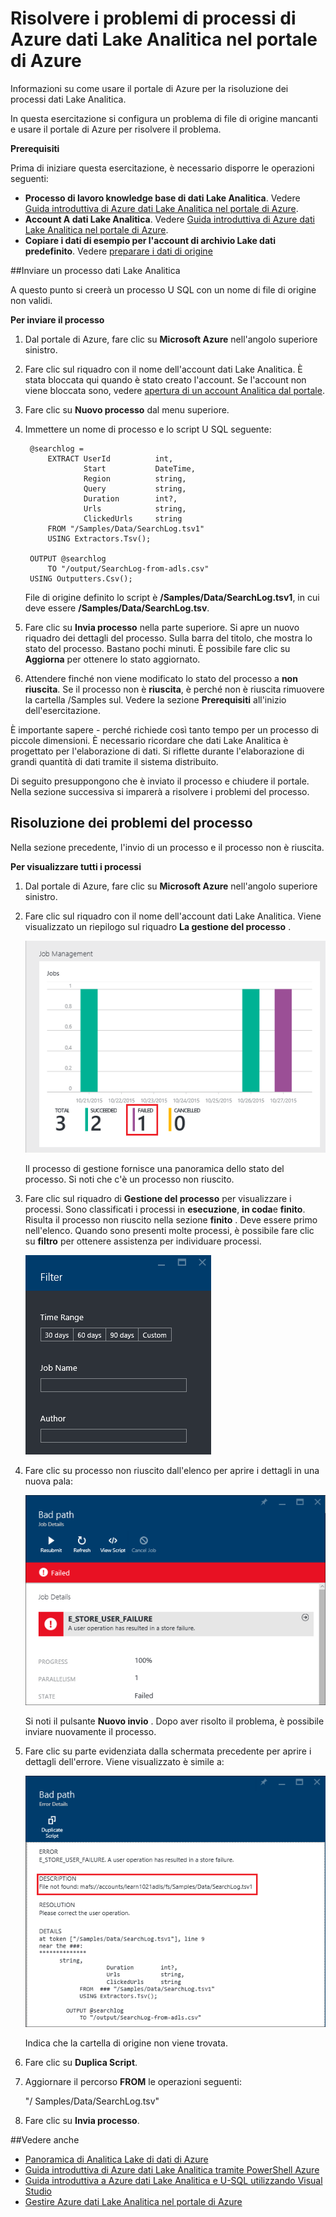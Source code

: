 <properties 
   pageTitle="Risolvere i problemi di processi di Azure dati Lake Analitica nel portale di Azure | Azure" 
   description="Informazioni su come usare il portale di Azure per la risoluzione dei processi dati Lake Analitica. " 
   services="data-lake-analytics" 
   documentationCenter="" 
   authors="edmacauley" 
   manager="jhubbard" 
   editor="cgronlun"/>
 
<tags
   ms.service="data-lake-analytics"
   ms.devlang="na"
   ms.topic="article"
   ms.tgt_pltfrm="na"
   ms.workload="big-data" 
   ms.date="05/16/2016"
   ms.author="edmaca"/>

# <a name="troubleshoot-azure-data-lake-analytics-jobs-using-azure-portal"></a>Risolvere i problemi di processi di Azure dati Lake Analitica nel portale di Azure

Informazioni su come usare il portale di Azure per la risoluzione dei processi dati Lake Analitica.

In questa esercitazione si configura un problema di file di origine mancanti e usare il portale di Azure per risolvere il problema.

**Prerequisiti**

Prima di iniziare questa esercitazione, è necessario disporre le operazioni seguenti:

- **Processo di lavoro knowledge base di dati Lake Analitica**. Vedere [Guida introduttiva di Azure dati Lake Analitica nel portale di Azure](data-lake-analytics-get-started-portal.md).
- **Account A dati Lake Analitica**. Vedere [Guida introduttiva di Azure dati Lake Analitica nel portale di Azure](data-lake-analytics-get-started-portal.md#create-adl-analytics-account).
- **Copiare i dati di esempio per l'account di archivio Lake dati predefinito**.  Vedere [preparare i dati di origine](data-lake-analytics-get-started-portal.md#prepare-source-data)

##<a name="submit-a-data-lake-analytics-job"></a>Inviare un processo dati Lake Analitica

A questo punto si creerà un processo U SQL con un nome di file di origine non validi.  

**Per inviare il processo**

1. Dal portale di Azure, fare clic su **Microsoft Azure** nell'angolo superiore sinistro.
2. Fare clic sul riquadro con il nome dell'account dati Lake Analitica.  È stata bloccata qui quando è stato creato l'account.
Se l'account non viene bloccata sono, vedere [apertura di un account Analitica dal portale](data-lake-analytics-manage-use-portal.md#access-adla-account).
3. Fare clic su **Nuovo processo** dal menu superiore.
4. Immettere un nome di processo e lo script U SQL seguente:

        @searchlog =
            EXTRACT UserId          int,
                    Start           DateTime,
                    Region          string,
                    Query           string,
                    Duration        int?,
                    Urls            string,
                    ClickedUrls     string
            FROM "/Samples/Data/SearchLog.tsv1"
            USING Extractors.Tsv();
        
        OUTPUT @searchlog   
            TO "/output/SearchLog-from-adls.csv"
        USING Outputters.Csv();

    File di origine definito lo script è **/Samples/Data/SearchLog.tsv1**, in cui deve essere **/Samples/Data/SearchLog.tsv**.
     
5. Fare clic su **Invia processo** nella parte superiore. Si apre un nuovo riquadro dei dettagli del processo. Sulla barra del titolo, che mostra lo stato del processo. Bastano pochi minuti. È possibile fare clic su **Aggiorna** per ottenere lo stato aggiornato.
6. Attendere finché non viene modificato lo stato del processo a **non riuscita**.  Se il processo non è **riuscita**, è perché non è riuscita rimuovere la cartella /Samples sul. Vedere la sezione **Prerequisiti** all'inizio dell'esercitazione.

È importante sapere - perché richiede così tanto tempo per un processo di piccole dimensioni.  È necessario ricordare che dati Lake Analitica è progettato per l'elaborazione di dati.  Si riflette durante l'elaborazione di grandi quantità di dati tramite il sistema distribuito.

Di seguito presuppongono che è inviato il processo e chiudere il portale.  Nella sezione successiva si imparerà a risolvere i problemi del processo.


## <a name="troubleshoot-the-job"></a>Risoluzione dei problemi del processo

Nella sezione precedente, l'invio di un processo e il processo non è riuscita.  

**Per visualizzare tutti i processi**

1. Dal portale di Azure, fare clic su **Microsoft Azure** nell'angolo superiore sinistro.
2. Fare clic sul riquadro con il nome dell'account dati Lake Analitica.  Viene visualizzato un riepilogo sul riquadro **La gestione del processo** .

    ![Gestione dei processi Analitica Lake di dati di Azure](./media/data-lake-analytics-monitor-and-troubleshoot-tutorial/data-lake-analytics-job-management.png)
    
    Il processo di gestione fornisce una panoramica dello stato del processo. Si noti che c'è un processo non riuscito.
   
3. Fare clic sul riquadro di **Gestione del processo** per visualizzare i processi. Sono classificati i processi in **esecuzione**, **in coda**e **finito**. Risulta il processo non riuscito nella sezione **finito** . Deve essere primo nell'elenco. Quando sono presenti molte processi, è possibile fare clic su **filtro** per ottenere assistenza per individuare processi.

    ![Azure dati Lake Analitica filtrare processi](./media/data-lake-analytics-monitor-and-troubleshoot-tutorial/data-lake-analytics-filter-jobs.png)

4. Fare clic su processo non riuscito dall'elenco per aprire i dettagli in una nuova pala:

    ![Azure dati Lake Analitica non è riuscita processo](./media/data-lake-analytics-monitor-and-troubleshoot-tutorial/data-lake-analytics-failed-job.png)
    
    Si noti il pulsante **Nuovo invio** . Dopo aver risolto il problema, è possibile inviare nuovamente il processo.

5. Fare clic su parte evidenziata dalla schermata precedente per aprire i dettagli dell'errore.  Viene visualizzato è simile a:

    ![Azure dati Lake Analitica non è riuscita i dettagli dei processi](./media/data-lake-analytics-monitor-and-troubleshoot-tutorial/data-lake-analytics-failed-job-details.png)

    Indica che la cartella di origine non viene trovata.
    
6. Fare clic su **Duplica Script**.
7. Aggiornare il percorso **FROM** le operazioni seguenti:

    "/ Samples/Data/SearchLog.tsv"

8. Fare clic su **Invia processo**.


##<a name="see-also"></a>Vedere anche

- [Panoramica di Analitica Lake di dati di Azure](data-lake-analytics-overview.md)
- [Guida introduttiva di Azure dati Lake Analitica tramite PowerShell Azure](data-lake-analytics-get-started-powershell.md)
- [Guida introduttiva a Azure dati Lake Analitica e U-SQL utilizzando Visual Studio](data-lake-analytics-u-sql-get-started.md)
- [Gestire Azure dati Lake Analitica nel portale di Azure](data-lake-analytics-manage-use-portal.md)





